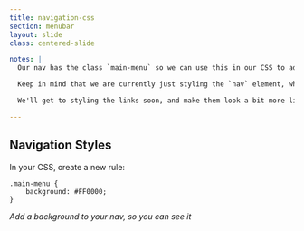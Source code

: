 ```yaml
---
title: navigation-css
section: menubar
layout: slide
class: centered-slide

notes: |
  Our nav has the class `main-menu` so we can use this in our CSS to add some design to our nav.

  Keep in mind that we are currently just styling the `nav` element, which is a container for all our navigation links.

  We'll get to styling the links soon, and make them look a bit more like buttons.

---
```


## Navigation Styles

In your CSS, create a new rule:

    .main-menu {
        background: #FF0000;
    }

_Add a background to your nav, so you can see it_